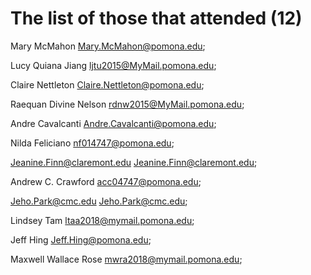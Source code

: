 # The list of those that attended (12)

Mary McMahon Mary.McMahon@pomona.edu;

Lucy Quiana Jiang ljtu2015@MyMail.pomona.edu;

Claire Nettleton Claire.Nettleton@pomona.edu;

Raequan Divine Nelson rdnw2015@MyMail.pomona.edu;

Andre Cavalcanti Andre.Cavalcanti@pomona.edu;

Nilda Feliciano nf014747@pomona.edu;

Jeanine.Finn@claremont.edu Jeanine.Finn@claremont.edu;

Andrew C. Crawford acc04747@pomona.edu;

Jeho.Park@cmc.edu Jeho.Park@cmc.edu;

Lindsey Tam ltaa2018@mymail.pomona.edu;

Jeff Hing Jeff.Hing@pomona.edu;

Maxwell Wallace Rose mwra2018@mymail.pomona.edu;


